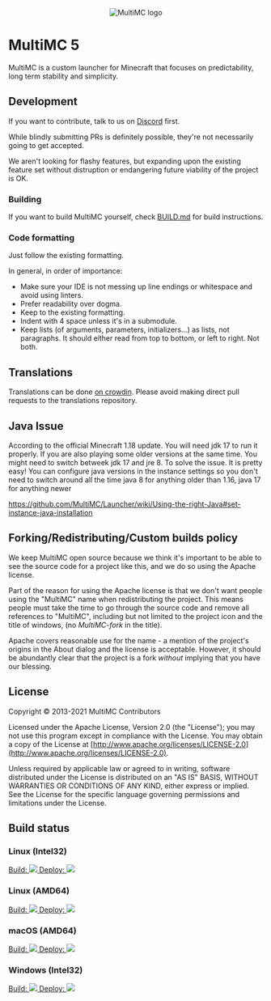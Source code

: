 <p align="center">
  <img src="https://avatars2.githubusercontent.com/u/5411890" alt="MultiMC logo"/>
</p>

MultiMC 5
=========

MultiMC is a custom launcher for Minecraft that focuses on predictability, long term stability and simplicity.

## Development
If you want to contribute, talk to us on [Discord](https://discord.gg/multimc) first.

While blindly submitting PRs is definitely possible, they're not necessarily going to get accepted.

We aren't looking for flashy features, but expanding upon the existing feature set without distruption or endangering future viability of the project is OK.

### Building
If you want to build MultiMC yourself, check [BUILD.md](BUILD.md) for build instructions.

### Code formatting
Just follow the existing formatting.

In general, in order of importance:
* Make sure your IDE is not messing up line endings or whitespace and avoid using linters.
* Prefer readability over dogma.
* Keep to the existing formatting.
* Indent with 4 space unless it's in a submodule.
* Keep lists (of arguments, parameters, initializers...) as lists, not paragraphs. It should either read from top to bottom, or left to right. Not both.


## Translations
Translations can be done [on crowdin](https://translate.multimc.org). Please avoid making direct pull requests to the translations repository.

## Java Issue
According to the official Minecraft 1.18 update. You will need jdk 17 to run it properly. If you are also playing some older versions at the same time. You might need to switch betweek jdk 17 and jre 8. To solve the issue. It is pretty easy! You can configure java versions in the instance settings so you don't need to switch around all the time
java 8 for anything older than 1.16, java 17 for anything newer

https://github.com/MultiMC/Launcher/wiki/Using-the-right-Java#set-instance-java-installation

## Forking/Redistributing/Custom builds policy
We keep MultiMC open source because we think it's important to be able to see the source code for a project like this, and we do so using the Apache license.

Part of the reason for using the Apache license is that we don't want people using the "MultiMC" name when redistributing the project. This means people must take the time to go through the source code and remove all references to "MultiMC", including but not limited to the project icon and the title of windows, (no *MultiMC-fork* in the title).

Apache covers reasonable use for the name - a mention of the project's origins in the About dialog and the license is acceptable. However, it should be abundantly clear that the project is a fork *without* implying that you have our blessing.


## License
Copyright &copy; 2013-2021 MultiMC Contributors

Licensed under the Apache License, Version 2.0 (the "License"); you may not use this program except in compliance with the License. You may obtain a copy of the License at [http://www.apache.org/licenses/LICENSE-2.0](http://www.apache.org/licenses/LICENSE-2.0).

Unless required by applicable law or agreed to in writing, software distributed under the License is distributed on an "AS IS" BASIS, WITHOUT WARRANTIES OR CONDITIONS OF ANY KIND, either express or implied. See the License for the specific language governing permissions and limitations under the License.

## Build status
### Linux (Intel32)
<a href="https://teamcity.multimc.org/viewType.html?buildTypeId=Launcher_Launcher_Linux32_Build&guest=1">
Build: <img src="https://teamcity.multimc.org/app/rest/builds/buildType:(id:Launcher_Launcher_Linux32_Build)/statusIcon"/>
</a>
<a href="https://teamcity.multimc.org/viewType.html?buildTypeId=Launcher_Launcher_Linux32_Deploy&guest=1">
Deploy: <img src="https://teamcity.multimc.org/app/rest/builds/buildType:(id:Launcher_Launcher_Linux32_Deploy)/statusIcon"/>
</a>

### Linux (AMD64)
<a href="https://teamcity.multimc.org/viewType.html?buildTypeId=Launcher_Launcher_Linux64_Build&guest=1">
Build: <img src="https://teamcity.multimc.org/app/rest/builds/buildType:(id:Launcher_Launcher_Linux64_Build)/statusIcon"/>
</a>
<a href="https://teamcity.multimc.org/viewType.html?buildTypeId=Launcher_Launcher_Linux64_Deploy&guest=1">
Deploy: <img src="https://teamcity.multimc.org/app/rest/builds/buildType:(id:Launcher_Launcher_Linux64_Deploy)/statusIcon"/>
</a>

### macOS (AMD64)
<a href="https://teamcity.multimc.org/viewType.html?buildTypeId=Launcher_Launcher_MacOS_Build&guest=1">
Build: <img src="https://teamcity.multimc.org/app/rest/builds/buildType:(id:Launcher_Launcher_MacOS_Build)/statusIcon"/>
</a>
<a href="https://teamcity.multimc.org/viewType.html?buildTypeId=Launcher_Launcher_MacOS_Deploy&guest=1">
Deploy: <img src="https://teamcity.multimc.org/app/rest/builds/buildType:(id:Launcher_Launcher_MacOS_Deploy)/statusIcon"/>
</a>

### Windows (Intel32)
<a href="https://teamcity.multimc.org/viewType.html?buildTypeId=Launcher_Launcher_Windows_Build&guest=1">
Build: <img src="https://teamcity.multimc.org/app/rest/builds/buildType:(id:Launcher_Launcher_Windows_Build)/statusIcon"/>
</a>
<a href="https://teamcity.multimc.org/viewType.html?buildTypeId=Launcher_Launcher_Windows_Deploy&guest=1">
Deploy: <img src="https://teamcity.multimc.org/app/rest/builds/buildType:(id:Launcher_Launcher_Windows_Deploy)/statusIcon"/>
</a>

